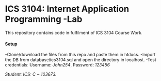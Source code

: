 # ICS 3104: Internet Application Programming -Lab
This repository contains code in fulfilment of ICS 3104 Course Work.
#### Setup
-Clone/download the files from this repo and paste them in htdocs. 
-Import the DB from database/ics3104.sql and open the directory in localhost.
   -Test credentials: Username: _John254_, Password: _123456_

*Student: ICS: C ~ 103673.*

